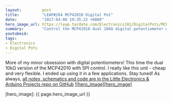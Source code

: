 ```yaml
---
layout:         post
title:          "LEAP#264 MCP42010 Digital Pot"
date:           "2017-04-06 19:35:22 +0800"
hero_image_url: https://leap.tardate.com/Electronics101/DigitalPots/MCP42010/assets/MCP42010_build.jpg
summary:        "Control the MCP42010 dual 10kΩ digital potentiometer with an Arduino via SPI"
youtubeid:
tags:
- Electronics
- Digital Pots
---
```


More of my minor obsession with digital potentiometers!
This time the dual 10kΩ version of the MCP42010 with SPI control.
I really like this unit - cheap and very flexible. I ended up using it in a few applications. Stay tuned!
As always, [all notes, schematics and code are in the Little Electronics & Arduino Projects repo on GitHub][project]
[![hero_image][hero_image]][project]


[leap]: https://leap.tardate.com
[project]: https://github.com/tardate/LittleArduinoProjects/tree/master/Electronics101/DigitalPots/MCP42010
[hero_image]: {{ page.hero_image_url }}
